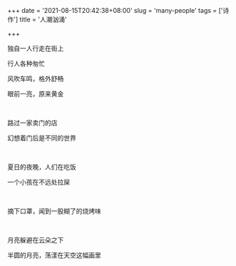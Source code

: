 +++
date = '2021-08-15T20:42:38+08:00'
slug = 'many-people'
tags = ['诗作']
title = '人潮汹涌'

+++

独自一人行走在街上

行人各种匆忙

风吹车鸣，格外舒畅

眼前一亮，原来黄金

<br>

路过一家卖门的店

幻想着门后是不同的世界

<br>

夏日的夜晚，人们在吃饭

一个小孩在不远处拉屎

<br>

摘下口罩，闻到一股糊了的烧烤味

<br>

月亮躲避在云朵之下

半圆的月亮，荡漾在天空这幅画里

